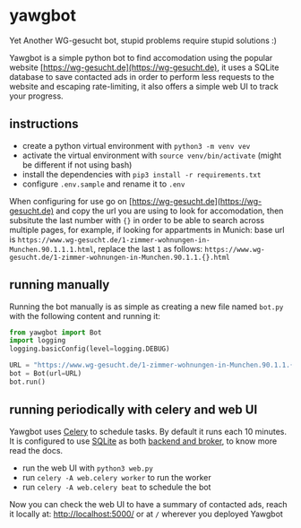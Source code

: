 # yawgbot

Yet Another WG-gesucht bot, stupid problems require stupid solutions :)

Yawgbot is a simple python bot to find accomodation using the popular website [https://wg-gesucht.de](https://wg-gesucht.de), it uses a SQLite database to save contacted ads in order to perform less requests to the website and escaping rate-limiting, it also offers a simple web UI to track your progress.

## instructions

- create a python virtual environment with `python3 -m venv vev`
- activate the virtual environment with `source venv/bin/activate` (might be different if not using bash)
- install the dependencies with `pip3 install -r requirements.txt`
- configure `.env.sample` and rename it to `.env`

When configuring for use go on [https://wg-gesucht.de](https://wg-gesucht.de) and copy the url you are using to look for accomodation, then subsitute the last number with `{}` in order to be able to search across multiple pages, for example, if looking for appartments in Munich: base url is `https://www.wg-gesucht.de/1-zimmer-wohnungen-in-Munchen.90.1.1.1.html`, replace the last `1` as follows: `https://www.wg-gesucht.de/1-zimmer-wohnungen-in-Munchen.90.1.1.{}.html`

## running manually

Running the bot manually is as simple as creating a new file named `bot.py` with the following content and running it:

```python
from yawgbot import Bot
import logging
logging.basicConfig(level=logging.DEBUG)

URL = "https://www.wg-gesucht.de/1-zimmer-wohnungen-in-Munchen.90.1.1.{}.html"
bot = Bot(url=URL)
bot.run()
```

## running periodically with celery and web UI

Yawgbot uses [Celery](https://docs.celeryq.dev/en/stable/) to schedule tasks. By default it runs each 10 minutes. It is configured to use [SQLite](https://sqlite.org) as both [backend and broker](https://docs.celeryq.dev/en/stable/getting-started/backends-and-brokers/index.html), to know more read the docs.

- run the web UI with `python3 web.py`
- run `celery -A web.celery worker` to run the worker
- run `celery -A web.celery beat` to schedule the bot

Now you can check the web UI to have a summary of contacted ads, reach it locally at: <http://localhost:5000/> or at `/` wherever you deployed Yawgbot
